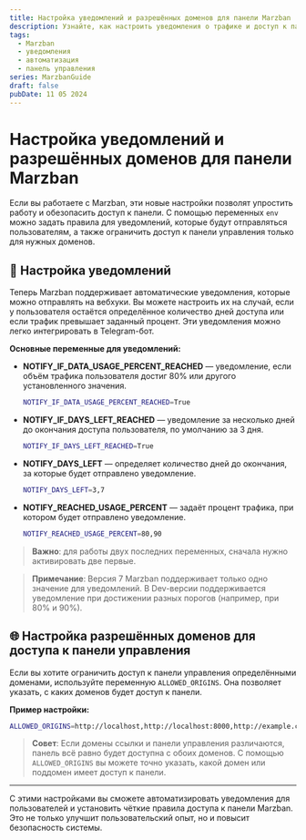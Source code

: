 ```yaml
---
title: Настройка уведомлений и разрешённых доменов для панели Marzban
description: Узнайте, как настроить уведомления о трафике и доступ к панели управления в Marzban. Практическое руководство по автоматизации и безопасности.
tags:
  - Marzban
  - уведомления
  - автоматизация
  - панель управления
series: MarzbanGuide
draft: false
pubDate: 11 05 2024
---
```


# Настройка уведомлений и разрешённых доменов для панели Marzban

Если вы работаете с Marzban, эти новые настройки позволят упростить работу и обезопасить доступ к панели. С помощью переменных `env` можно задать правила для уведомлений, которые будут отправляться пользователям, а также ограничить доступ к панели управления только для нужных доменов.

## 📢 Настройка уведомлений

Теперь Marzban поддерживает автоматические уведомления, которые можно отправлять на вебхуки. Вы можете настроить их на случай, если у пользователя остаётся определённое количество дней доступа или если трафик превышает заданный процент. Эти уведомления можно легко интегрировать в Telegram-бот.

**Основные переменные для уведомлений:**

- **NOTIFY_IF_DATA_USAGE_PERCENT_REACHED** — уведомление, если объём трафика пользователя достиг 80% или другого установленного значения.
  
  ```bash
  NOTIFY_IF_DATA_USAGE_PERCENT_REACHED=True 
  ```

- **NOTIFY_IF_DAYS_LEFT_REACHED** — уведомление за несколько дней до окончания доступа пользователя, по умолчанию за 3 дня.

  ```bash
  NOTIFY_IF_DAYS_LEFT_REACHED=True 
  ```

- **NOTIFY_DAYS_LEFT** — определяет количество дней до окончания, за которые будет отправлено уведомление.

  ```bash
  NOTIFY_DAYS_LEFT=3,7 
  ```

- **NOTIFY_REACHED_USAGE_PERCENT** — задаёт процент трафика, при котором будет отправлено уведомление.

  ```bash
  NOTIFY_REACHED_USAGE_PERCENT=80,90 
  ```

> **Важно**: для работы двух последних переменных, сначала нужно активировать две первые.

> **Примечание**: Версия 7 Marzban поддерживает только одно значение для уведомлений. В Dev-версии поддерживается уведомление при достижении разных порогов (например, при 80% и 90%).

## 🌐 Настройка разрешённых доменов для доступа к панели управления

Если вы хотите ограничить доступ к панели управления определёнными доменами, используйте переменную `ALLOWED_ORIGINS`. Она позволяет указать, с каких доменов будет доступ к панели.

**Пример настройки:**

```bash
ALLOWED_ORIGINS=http://localhost,http://localhost:8000,http://example.com
```

> **Совет**: Если домены ссылки и панели управления различаются, панель всё равно будет доступна с обоих доменов. С помощью `ALLOWED_ORIGINS` вы можете точно указать, какой домен или поддомен имеет доступ к панели.

---

С этими настройками вы сможете автоматизировать уведомления для пользователей и установить чёткие правила доступа к панели Marzban. Это не только улучшит пользовательский опыт, но и повысит безопасность системы.
